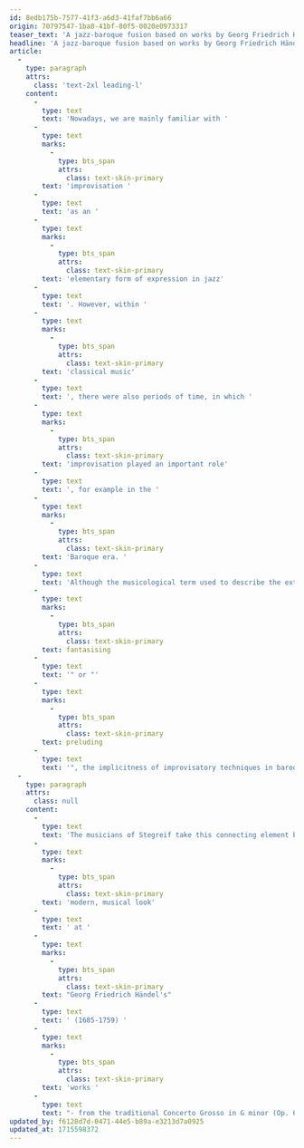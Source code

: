 ```yaml
---
id: 8edb175b-7577-41f3-a6d3-41faf7bb6a66
origin: 70797547-1ba0-41bf-80f5-0020e0973317
teaser_text: 'A jazz-baroque fusion based on works by Georg Friedrich Händel'
headline: 'A jazz-baroque fusion based on works by Georg Friedrich Händel'
article:
  -
    type: paragraph
    attrs:
      class: 'text-2xl leading-l'
    content:
      -
        type: text
        text: 'Nowadays, we are mainly familiar with '
      -
        type: text
        marks:
          -
            type: bts_span
            attrs:
              class: text-skin-primary
        text: 'improvisation '
      -
        type: text
        text: 'as an '
      -
        type: text
        marks:
          -
            type: bts_span
            attrs:
              class: text-skin-primary
        text: 'elementary form of expression in jazz'
      -
        type: text
        text: '. However, within '
      -
        type: text
        marks:
          -
            type: bts_span
            attrs:
              class: text-skin-primary
        text: 'classical music'
      -
        type: text
        text: ', there were also periods of time, in which '
      -
        type: text
        marks:
          -
            type: bts_span
            attrs:
              class: text-skin-primary
        text: 'improvisation played an important role'
      -
        type: text
        text: ', for example in the '
      -
        type: text
        marks:
          -
            type: bts_span
            attrs:
              class: text-skin-primary
        text: 'Baroque era. '
      -
        type: text
        text: 'Although the musicological term used to describe the extensive ornamentation techniques, melodic improvisations over ostinato bass figures and the execution of the basso continuo would not strictly be "improvisation", but rather something along the lines of "'
      -
        type: text
        marks:
          -
            type: bts_span
            attrs:
              class: text-skin-primary
        text: fantasising
      -
        type: text
        text: '" or "'
      -
        type: text
        marks:
          -
            type: bts_span
            attrs:
              class: text-skin-primary
        text: preluding
      -
        type: text
        text: '", the implicitness of improvisatory techniques in baroque music and the associated demands on the musicians'' improvisation skills are evident.'
  -
    type: paragraph
    attrs:
      class: null
    content:
      -
        type: text
        text: 'The musicians of Stegreif take this connecting element between jazz and baroque as an opportunity to take a '
      -
        type: text
        marks:
          -
            type: bts_span
            attrs:
              class: text-skin-primary
        text: 'modern, musical look'
      -
        type: text
        text: ' at '
      -
        type: text
        marks:
          -
            type: bts_span
            attrs:
              class: text-skin-primary
        text: "Georg Friedrich Händel's"
      -
        type: text
        text: ' (1685-1759) '
      -
        type: text
        marks:
          -
            type: bts_span
            attrs:
              class: text-skin-primary
        text: 'works '
      -
        type: text
        text: "- from the traditional Concerto Grosso in G minor (Op. 6 No. 6, HWV 324: III) to the famous Rinaldo aria “Lascia ch'io pianga\" (HWV 7) and Handel's oratorio Israel in Egypt (HWV 54). The result is a chamber music concert performance for 7 musicians with different artistic backgrounds, each with different approaches to baroque music and the art of improvisation. The performance is created on the spot by the musicians under the musical direction of Alistair Duncan, and is played by heart, freely moving in the performance space."
updated_by: f6128d7d-0471-44e5-b89a-e3213d7a0925
updated_at: 1715598372
---
```

